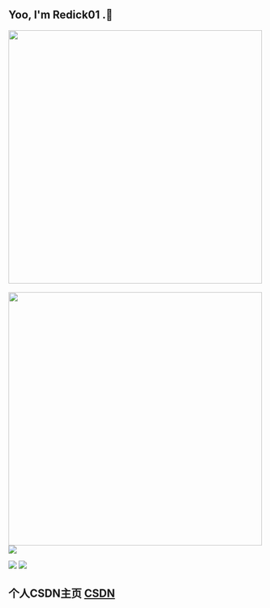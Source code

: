 
##  Yoo, I'm Redick01 .👋



<div align="left"> <img width="500px" src="https://github-readme-stats.vercel.app/api?username=anuraghazra&show_icons=true&theme=tokyonight" /> </div>
</br>
<div align="left"> <img width="500px" src="https://github-readme-stats.vercel.app/api/top-langs/?username=sun0225SUN&hide_title=true&hide_border=true&layout=compact&langs_count=6&text_color=000&icon_color=fff&bg_color=0,52fa5a,4dfcff,c64dff&theme=graywhite" /></div>

<div align="left"><img src="https://github-readme-streak-stats.herokuapp.com/?user=sun0225SUN" /></div>

<span > <img src="https://img.shields.io/badge/-Java-E34F26?style=flat-square&logo=Java&logoColor=white" /> <img src="https://visitor-badge.glitch.me/badge?page_id=sun0225SUN" /></span>




##  个人CSDN主页 [CSDN](https://blog.csdn.net/qq_31279701?spm=1019.2139.3001.5343)




